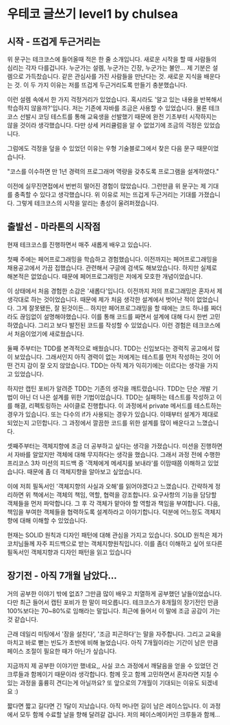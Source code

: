 # 우테코 글쓰기 level1 by chulsea

## 시작 - 뜨겁게 두근거리는

위 문구는 테크코스에 들어올때 적은 한 줄 소개입니다. 새로운 시작을 할 때 사람들의 심리는 각자 다를겁니다. 누군가는 설렘, 누군가는 긴장, 누군가는 불안... 제 기분은 설렘으로 가득찼습니다. 같은 관심사를 가진 사람들을 만난다는 것. 새로운 지식을 배운다는 것. 이 두 가지 이유는 저를 뜨겁게 두근거리도록 만들기 충분했습니다. 

이런 설렘 속에서 한 가지 걱정거리가 있었습니다. 혹시라도 '알고 있는 내용을 반복해서 학습하지 않을까?'입니다. 저는 기존에 자바를 조금은 사용할 수 있었습니다. 물론 테크코스 선발시 코딩 테스트를 통해 교육생을 선발했기 때문에 완전 기초부터 시작하지는 않을 것이라 생각했습니다. 다만 상세 커리큘럼을 알 수 없었기에 조금의 걱정은 있었습니다.

그럼에도 걱정을 덮을 수 있었던 이유는 우형 기술블로그에서 찾은 다음 문구 때문이었습니다. 

"코스를 이수하면 만 1년 경력의 프로그래머 역량을 갖추도록 프로그램을 설계하였다."

이전에 실무진면접에서 번번히 떨어진 경험이 많았습니다. 그런만큼 위 문구는 제 기대를 충족할 수 있다고 생각했습니다. 위 이유로 저는 뜨겁게 두근거리는 기대를 가졌습니다. 그렇게 테크코스의 시작을 알리는 총성이 울려퍼졌습니다.

## 출발선 - 마라톤의 시작점

현재 테크코스를 진행하면서 매주 새롭게 배우고 있습니다.

첫째 주에는 페어프로그래밍을 학습하고 경험했습니다. 이전까지는 페어프로그래밍을 채용공고에서 가끔 접했습니다. 관련해서 구글에 검색도 해보았습니다. 하지만 실제로 해본적은 없었습니다. 때문에 페어프로그래밍은 저에게 모호한 개념이었습니다.

이 상태에서 처음 경험한 소감은 '새롭다'입니다. 이전까지 저의 프로그래밍은 혼자서 제 생각대로 하는 것이었습니다. 때문에 제가 처음 생각한 설계에서 벗어난 적이 없었습니다. 그게 잘못됐든, 잘 된것이든... 하지만 페어프로그래밍을 할 때에는 코드 하나를 짜더라도 끊임없이 설명해야했습니다. 이를 통해 코드를 짜면서 설계에 대해 다시 한번 고민하였습니다. 그리고 보다 발전된 코드를 작성할 수 있었습니다. 이런 경험은 테크코스에서 처음이었기에 새로웠습니다.

둘째 주부터는 TDD를 본격적으로 배웠습니다. TDD는 신입보다는 경력직 공고에서 많이 보았습니다. 그래서인지 아직 경력이 없는 저에게는 테스트를 먼저 작성하는 것이 어떤 건지 감이 잘 오지 않았습니다. TDD는 아직 제가 익히기에는 이르다는 생각을 가지고 있었습니다.

하지만 캡틴 포비가 알려준 TDD는 기존의 생각을 깨트렸습니다. TDD는 단순 개발 기법이 아닌 더 나은 설계를 위한 기법이었습니다. TDD는 실패하는 테스트를 작성하고 이를 해결, 리펙토링하는 사이클로 진행합니다. 이 과정에서 private 메서드를 테스트하는 경우가 있습니다. 또는  다수의 if가 사용되는 경우가 있습니다. 이때부터 설계가 제대로 되었는지 고민합니다. 그 과정에서 깔끔한 코드를 위한 설계를 많이 배운다고 느꼈습니다.

셋째주부터는 객체지향에 조금 더 공부하고 싶다는 생각을 가졌습니다. 미션을 진행하면서 자바를 알았지만 객체에 대해 무지하다는 생각을 했습니다. 그래서 과정 전에 수행한 프리코스 3차 미션의 피드백 중 '객체에게 메세지를 보내라'를 이맘때쯤 이해하고 있었습니다. 때문에 좀 더 객체지향을 알아보고 싶었습니다.

이에 저희 필독서인 '객체지향의 사실과 오해'를 읽어야겠다고 느꼈습니다. 간략하게 정리하면 위 책에서는 객체의 책임, 역할, 협력을 강조합니다. 요구사항의 기능을 담당할 객체들을 먼저 파악합니다. 그 후 각 객체가 맡아야 할 역할과 책임을 부여합니다. 다음, 책임을 부여한 객체들을 협력하도록 설계하라고 이야기합니다. 덕분에 어느정도 객체지향에 대해 이해할 수 있었습니다.

현재는 SOLID 원칙과 디자인 패턴에 대해 관심을 가지고 있습니다. SOLID 원칙은 제가 코치님들께 자주 피드백으로 받는 객체지향원칙입니다. 이를 좀더 이해하고 싶어 또다른 필독서인 객체지향과 디자인 패턴을 읽고 있습니다

## 장기전 - 아직 7개월 남았다...

거의 공부한 이야기 밖에 없죠? 그만큼 많이 배우고 치열하게 공부했던 날들이었습니다. 다만 최근 들어서 캡틴 포비가 한 말이 떠오릅니다. 테크코스가 8개월의 장기전인 만큼 100%보다는 70~80%로 임해라는 말입니다. 최근에 들어서 이 말에 조금 공감이 가는 것 같습니다.

근래 데일리 미팅에서 '잠을 설친다', '조금 피곤하다'는 말을 자주합니다. 그리고 교육을 마치고 바로 뻗는 빈도가 초반에 비해 늘었습니다. 아직 7개월이라는 기간이 남은 만큼 페이스 조절이 필요한 때가 아닌가 싶습니다.     

지금까지 제 공부한 이야기만 했네요,, 사실 코스 과정에서 깨달음을 얻을 수 있었던 건 크루들과 함께이기 때문이라 생각합니다. 함께 웃고 함께 고민하면서 혼자라면 지칠 수 있는 과정을 훌륭히 견디는게 아닐까요? 또 앞으로의 7개월이 기대되는 이유도 되겠네요 :)     

 짧다면 짧고 길다면 긴 1달이 지났습니다. 아직 머나먼 길이 남은 레이스입니다. 이 과정에서 모두 함께 수료할 날을 향해 달려갈 겁니다. 저의 페이스메이커인 크루들과 함께...